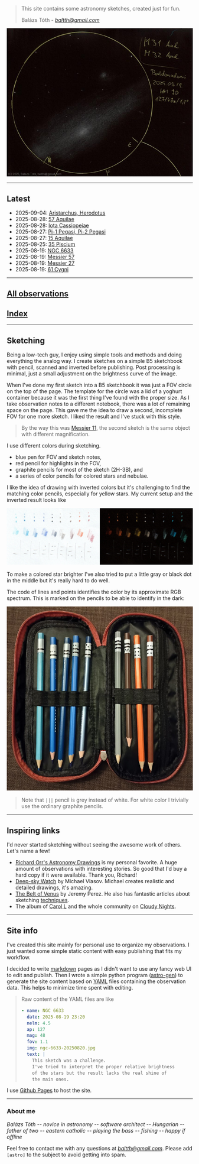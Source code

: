 > This site contains some astronomy sketches, created just for fun.
> 
> Balázs Tóth - [_baltth@gmail.com_][mail]

![M31, M32](img/m31-m32-20250722.jpg)

---

## Latest

- 2025-09-04: [Aristarchus, Herodotus](obs/aristarchus-herodotus-2025-09-04.md)
- 2025-08-28: [57 Aquilae](obs/57-aql-2025-08-28.md)
- 2025-08-28: [Iota Cassiopeiae](obs/iota-cas-2025-08-28.md)
- 2025-08-27: [Pi-1 Pegasi, Pi-2 Pegasi](obs/pi-1-peg-pi-2-peg-2025-08-27.md)
- 2025-08-27: [15 Aquilae](obs/15-aql-2025-08-27.md)
- 2025-08-25: [35 Piscium](obs/35-psc-2025-08-25.md)
- 2025-08-19: [NGC 6633](obs/ngc-6633-2025-08-19.md)
- 2025-08-19: [Messier 57](obs/m57-2025-08-19.md)
- 2025-08-19: [Messier 27](obs/m27-2025-08-19.md)
- 2025-08-19: [61 Cygni](obs/61-cyg-2025-08-19.md)

---

## [All observations](pages/log.md)

## [Index](pages/obj_index.md)


---

## Sketching

Being a low-tech guy, I enjoy using simple tools and methods and
doing everything the analog way. I create sketches on a simple
B5 sketchbook with pencil, scanned and inverted before publishing.
Post processing is minimal, just a small adjustment on the
brightness curve of the image.

When I've done my first sketch into a B5 sketchbook it was
just a FOV circle on the top of the page.
The template for the circle was a lid of a yoghurt container
because it was the first thing I've found with the proper size.
As I take observation notes to a different notebook, there was
a lot of remaining space on the page. This gave me the idea to
draw a second, incomplete FOV for one more sketch.
I liked the result and I've stuck with this style.

> By the way this was [Messier 11](obs/m11-2025-06-27.md),
> the second sketch is the same object with different magnification.

I use different colors during sketching.

- blue pen for FOV and sketch notes,
- red pencil for highlights in the FOV,
- graphite pencils for most of the sketch (2H-3B), and
- a series of color pencils for colored stars and nebulae.
  
I like the idea of drawing with inverted colors but it's challenging
to find the matching color pencils, especially for yellow stars.
My current setup and the inverted result looks like

![colors](img/colors_combined.jpg)

To make a colored star brighter I've also tried to put a little gray or black
dot in the middle but it's really hard to do well.

The code of lines and points identifies the color by its
approximate RGB spectrum. This is marked on the pencils to
be able to identify in the dark:

![pencil](img/pencil.jpg)

> Note that `|||` pencil is grey instead of white. For white color I
> trivially use the ordinary graphite pencils.

---

## Inspiring links

I'd never started sketching without seeing the awesome work of others.
Let's name a few!

- [Richard Orr's Astronomy Drawings](https://orrastrodrawing.com) is my
  personal favorite. A huge amount of observations with interesting stories.
  So good that I'd buy a hard copy if it were available. Thank you, Richard!
- [Deep-sky Watch](https://www.deepskywatch.com/astronomy-sketches.html)
  by Michael Vlasov. Michael creates realistic and detailed drawings, it's amazing.
- [The Belt of Venus](http://perezmedia.net/beltofvenus/) by Jeremy Perez.
  He also has fantastic articles about sketching
  [techniques](https://perezmedia.net/beltofvenus/category/tools-and-techniques/).
- The album of [Carol L](https://www.cloudynights.com/gallery/member/4175-Carol%20L/)
  and the whole community on [Cloudy Nights](https://www.cloudynights.com).

---

## Site info

I've created this site mainly for personal use to organize my observations.
I just wanted some simple static content with easy publishing that fits my
workflow.

I decided to write [markdown](https://en.wikipedia.org/wiki/Markdown)
pages as I didn't want to use any fancy web UI to edit and publish.
Then I wrote a simple python program ([astro-gen](https://github.com/baltth/astro-gen))
to generate the site content based on [YAML](https://en.wikipedia.org/wiki/YAML)
files containing the observation data. This helps to minimize time spent with editing.

> Raw content of the YAML files are like
> ```yml
> - name: NGC 6633
>   date: 2025-08-19 23:20
>   nelm: 4.5
>   ap: 127
>   mag: 48
>   fov: 1.1
>   img: ngc-6633-20250820.jpg
>   text: |
>     This sketch was a challenge.
>     I've tried to interpret the proper relative brightness
>     of the stars but the result lacks the real shine of
>     the main ones.
> ```

I use [Github Pages](https://docs.github.com/pages) to host the site.

---

### About me

_Balázs Tóth -- novice in astronomy -- software architect -- 
Hungarian -- father of two -- eastern catholic -- 
playing the bass -- fishing -- happy if offline_

Feel free to contact me with any questions at [_baltth@gmail.com_][mail].
Please add `[astro]` to the subject to avoid getting into spam.

[mail]: mailto:baltth@gmail.com?subject=%5Bastro%5D
